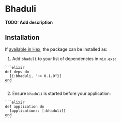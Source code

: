 # Bhaduli

**TODO: Add description**

## Installation

If [available in Hex](https://hex.pm/docs/publish), the package can be installed as:

  1. Add `bhaduli` to your list of dependencies in `mix.exs`:

    ```elixir
    def deps do
      [{:bhaduli, "~> 0.1.0"}]
    end
    ```

  2. Ensure `bhaduli` is started before your application:

    ```elixir
    def application do
      [applications: [:bhaduli]]
    end
    ```

